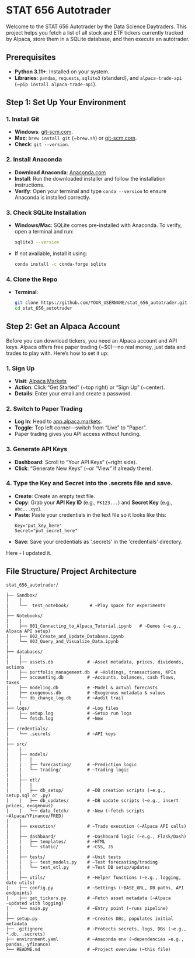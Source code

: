 # STAT 656 Autotrader

Welcome to the STAT 656 Autotrader by the Data Science Daytraders. This project helps you fetch a list of all stock and ETF tickers currently tracked by Alpaca, store them in a SQLite database, and then execute an autotrader.

## Prerequisites

- **Python 3.11+**: Installed on your system.
- **Libraries**: `pandas`, `requests`, `sqlite3` (standard), and `alpaca-trade-api` (~`pip install alpaca-trade-api`).

## Step 1: Set Up Your Environment

### 1. Install Git
- **Windows**: [git-scm.com](https://git-scm.com/download/win).
- **Mac**: `brew install git` (~`brew.sh`) or [git-scm.com](https://git-scm.com/download/mac).
- **Check**: `git --version`.

### 2. Install Anaconda
- **Download Anaconda**: [Anaconda.com](https://www.anaconda.com/products/distribution)
- **Install**: Run the downloaded installer and follow the installation instructions.
- **Verify**: Open your terminal and type `conda --version` to ensure Anaconda is installed correctly.

### 3. Check SQLite Installation
- **Windows/Mac**: SQLite comes pre-installed with Anaconda. To verify, open a terminal and run:
  ```bash
  sqlite3 --version
  ```
- If not available, install it using:
  ```bash
  conda install -c conda-forge sqlite
  ```

### 4. Clone the Repo
- **Terminal**: 
  ```bash
  git clone https://github.com/YOUR_USERNAME/stat_656_autotrader.git
  cd stat_656_autotrader
  ```

## Step 2: Get an Alpaca Account

Before you can download tickers, you need an Alpaca account and API keys. Alpaca offers free paper trading (~$0)—no real money, just data and trades to play with. Here’s how to set it up:

### 1. Sign Up
- **Visit**: [Alpaca Markets](https://alpaca.markets/)
- **Action**: Click “Get Started” (~top right) or “Sign Up” (~center).
- **Details**: Enter your email and create a password.

### 2. Switch to Paper Trading
- **Log In**: Head to [app.alpaca.markets](https://app.alpaca.markets/).
- **Toggle**: Top left corner—switch from “Live” to “Paper”.
- Paper trading gives you API access without funding.

### 3. Generate API Keys
- **Dashboard**: Scroll to “Your API Keys” (~right side).
- **Click**: “Generate New Keys” (~or “View” if already there).

### 4. Type the Key and Secret into the .secrets file and save.
- **Create**: Create an empty text file.
- **Copy**: Grab your **API Key ID** (e.g., `PK123...`) and **Secret Key** (e.g., `abc...xyz`).
- **Paste**: Paste your credentials in the text file so it looks like this:
  ```
  Key="put_key_here"
  Secret="put_secret_here"
  ```
- **Save**: Save your credentials as '.secrets' in the 'credentials' directory.

Here - I updated it. 
## File Structure/ Project Architecture

```
stat_656_autotrader/

├── Sandbox/
|    |
|    └──  test_notebook/        # ~Play space for experiments
|    
├── Notebooks/
|    |
|    ├── 001_Connecting_to_Alpaca_Tutorial.ipynb   # ~Demos (~e.g., Alpaca API setup)
|    ├── 002_Create_and_Update_Database.ipynb      
|    └── 003_Query_and_Visualize_Data.ipynb              
|
├── databases/
|    |
|    ├── assets.db             # ~Asset metadata, prices, dividends, actions 
|    ├── portfolio_management.db  # ~Holdings, transactions, KPIs 
|    ├── accounting.db         # ~Accounts, balances, cash flows, taxes 
|    ├── modeling.db           # ~Model & actual forecasts 
|    ├── exogenous.db          # ~Exogenous metadata & values
|    └── db_change_log.db      # ~Audit trail 
|    |
├── logs/                      # ~Log files
|    ├── setup.log             # ~Setup run logs
|    └── fetch.log             # ~New 
| 
├── credentials/
|    └── .secrets              # ~API keys 
|    
├── src/
|    |
|    ├── models/
|    |   |
|    |   ├── forecasting/      # ~Prediction logic 
|    |   └── trading/          # ~Trading logic 
|    |
|    ├── etl/
|    |   |
|    |   ├── db_setup/         # ~DB creation scripts (~e.g., setup.sql or .py)
|    |   ├── db_updates/       # ~DB update scripts (~e.g., insert prices, exogenous)
|    |   └── data_fetch/       # ~New (~fetch scripts ~Alpaca/YFinance/FRED)
|    |
|    ├── execution/            # ~Trade execution (~Alpaca API calls)
|    |
|    ├── dashboard/            # ~Dashboard logic (~e.g., Flask/Dash)
|    |   ├── templates/        # ~HTML 
|    |   └── static/           # ~CSS, JS 
|    | 
|    ├── tests/                # ~Unit tests 
|    |   ├── test_models.py    # ~Test forecasting/trading
|    |   └── test_etl.py       # ~Test DB setup/updates
|    |
|    ├── utils/                # ~Helper functions (~e.g., logging, date utils)
|    ├── config.py             # ~Settings (~BASE_URL, DB paths, API endpoints)
|    ├── get_tickers.py        # ~Fetch asset metadata (~Alpaca ~updated with logging)
|    └── main.py               # ~Entry point (~runs pipeline)
|    
├── setup.py                   # ~Creates DBs, populates initial metadata
├── .gitignore                 # ~Protects secrets, logs, DBs (~e.g., *.db, .secrets)
├── environment.yaml           # ~Anaconda env (~dependencies ~e.g., pandas, yfinance)
└── README.md                  # ~Project overview (~this file)
```
